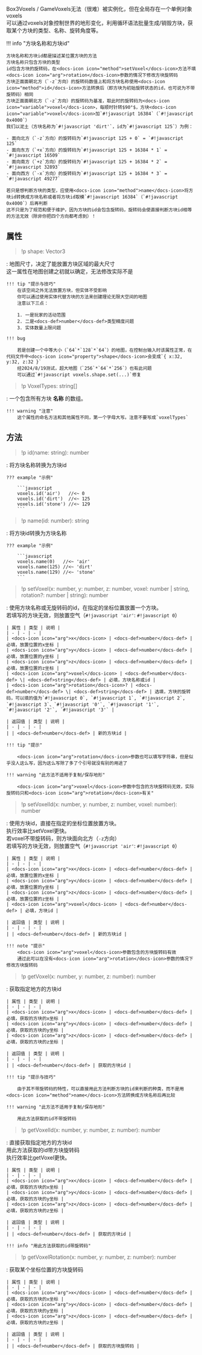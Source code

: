 <docs-def>Box3Voxels</docs-def> / <docs-def>GameVoxels</docs-def>无法（很难）被实例化，但在全局存在一个单例对象<docs-def>voxels</docs-def>  
    可以通过<docs-def>voxels</docs-def>对象控制世界的地形变化，利用循环语法批量生成/销毁方块，获取某个方块的类型、名称、旋转角度等。

!!! info "方块名称和方块id"

    方块名称和方块id都是描述某位置方块的方法  
    方块名称只包含方块的类型  
    id包含方块的旋转码，在<docs-icon icon="method">setVoxel</docs-icon>方法不填<docs-icon icon="arg">rotation</docs-icon>参数的情况下修改方块旋转码  
    方块正面面朝北方（`-z`方向）的旋转码数值上和将方块名称使用<docs-icon icon="method">id</docs-icon>方法转换后（即方块为初始旋转状态的id，也可说为不带旋转码）相同  
    方块正面面朝北方（`-z`方向）的旋转码为基准，取此时的旋转码为<docs-icon icon="variable">voxel</docs-icon>，每顺时针转$90°$，方块<docs-icon icon="variable">voxel</docs-icon>加`#!javascript 16384`（`#!javascript 0x4000`）  
    我们以泥土（方块名称为`#!javascript 'dirt'`，id为`#!javascript 125`）为例：

    - 面向北方（`-z`方向）的旋转码为`#!javascript 125 + 0` = `#!javascript 125`
    - 面向东方（`+x`方向）的旋转码为`#!javascript 125 + 16384 * 1` = `#!javascript 16509`
    - 面向南方（`+z`方向）的旋转码为`#!javascript 125 + 16384 * 2` = `#!javascript 32893`
    - 面向西方（`-x`方向）的旋转码为`#!javascript 125 + 16384 * 3` = `#!javascript 49277`

    若只是想判断方块的类型，应使用<docs-icon icon="method">name</docs-icon>将方块id转换成方块名称或者将方块id取模`#!javascript 16384`（`#!javascript 0x4000`）后再判断  
    这不只是为了规范和便于维护，因为方块的id会包含旋转码，旋转码会使直接判断方块id相等的方法无效（除非你把四个方向都考虑到）！

## 属性
> !p shape: Vector3

:   地图尺寸，决定了能放置方块区域的最大尺寸  
    这一属性在地图创建之初就以确定，无法修改<span class="hidden">实际不是</span>

    !!! tip "提示与技巧"
        在该空间之外无法放置方块，但实体不受影响  
        你可以通过使用实体代替方块的方法来创建理论无限大空间的地图  
        注意以下三点：

        1. 一是玩家的活动范围
        2. 二是<docs-def>number</docs-def>类型精度问题
        3. 实体数量上限问题

    !!! bug

        若是创建一个中等大小（`64`*`128`*`64`）的地图，在控制台输入时该属性正常，在代码文件中<docs-icon icon="property">shape</docs-icon>会变成`{ x:32, y:32, z:32 }`  
        经2024/8/19测试，超大地图（`256`*`64`*`256`）也有此问题  
        可以通过`#!javascript voxels.shape.set(...)`修复

> !p VoxelTypes: string[]

:   一个包含所有方块 **名称** 的数组。

    !!! warning "注意"
        这个属性的命名方法和其他属性不同，第一个字母大写。注意不要写成`voxelTypes`


## 方法
> !p id(name: string): number

:   将方块名称转换为方块id

    ??? example "示例"

        ```javascript
        voxels.id('air')   //<~ 0
        voxels.id('dirt')  //<~ 125
        voxels.id('stone') //<~ 129
        ```

> !p name(id: number): string

:   将方块id转换为方块名称

    ??? example "示例"

        ```javascript
        voxels.name(0)   //<~ 'air'
        voxels.name(125) //<~ 'dirt'
        voxels.name(129) //<~ 'stone'
        ```

> !p setVoxel(x: number, y: number, z: number, voxel: number | string, rotation?: number | string): number

:   使用方块名称或无旋转码的id，在指定的坐标位置放置一个方块。  
    若填写的方块无效，则放置空气（`#!javascript 'air'`: `#!javascript 0`）

    | 属性 | 类型 | 说明 |
    | - | - | - |
    | <docs-icon icon="arg">x</docs-icon> | <docs-def>number</docs-def> | 必填，放置位置的x坐标 |
    | <docs-icon icon="arg">y</docs-icon> | <docs-def>number</docs-def> | 必填，放置位置的y坐标 |
    | <docs-icon icon="arg">z</docs-icon> | <docs-def>number</docs-def> | 必填，放置位置的z坐标 |
    | <docs-icon icon="arg">voxel</docs-icon> | <docs-def>number</docs-def> \| <docs-def>string</docs-def> | 必填，方块名称或id |
    | <docs-icon icon="arg">rotation</docs-icon>? | <docs-def>number</docs-def> \| <docs-def>string</docs-def> | 选填，方块的旋转码，可以填的值为`#!javascript 0`, `#!javascript 1`, `#!javascript 2`, `#!javascript 3`、`#!javascript '0'`, `#!javascript '1'`, `#!javascript '2'`, `#!javascript '3'` |

    | 返回值 | 类型 | 说明 |
    | - | - | - |
    | | <docs-def>number</docs-def> | 新的方块id |

    !!! tip "提示"

        <docs-icon icon="arg">rotation</docs-icon>参数也可以填写字符串，但是似乎没人这么写，因为这么写除了多了个引号就没有别的用途了

    !!! warning "此方法不适用于复制/保存地形"

        <docs-icon icon="arg">voxel</docs-icon>参数中包含的方块旋转码无效，实际旋转码只和<docs-icon icon="arg">rotation</docs-icon>有关"

> !p setVoxelId(x: number, y: number, z: number, voxel: number): number

:   使用方块id，直接在指定的坐标位置放置方块。  
    执行效率比<docs-icon icon="method">setVoxel</docs-icon>更快。  
    若<docs-icon icon="arg">voxel</docs-icon>不带旋转码，则方块面向北方（`-z`方向）  
    若填写的方块无效，则放置空气（`#!javascript 'air'`: `#!javascript 0`）

    | 属性 | 类型 | 说明 |
    | - | - | - |
    | <docs-icon icon="arg">x</docs-icon> | <docs-def>number</docs-def> | 必填，放置位置的x坐标 |
    | <docs-icon icon="arg">y</docs-icon> | <docs-def>number</docs-def> | 必填，放置位置的y坐标 |
    | <docs-icon icon="arg">z</docs-icon> | <docs-def>number</docs-def> | 必填，放置位置的z坐标 |
    | <docs-icon icon="arg">voxel</docs-icon> | <docs-def>number</docs-def> | 必填，方块id |

    | 返回值 | 类型 | 说明 |
    | - | - | - |
    | | <docs-def>number</docs-def> | 新的方块id |

    !!! note "提示"
        <docs-icon icon="arg">voxel</docs-icon>参数包含的方块旋转码有效  
        通过此可以在没有<docs-icon icon="arg">rotation</docs-icon>参数的情况下修改方块旋转码

> !p getVoxel(x: number, y: number, z: number): number

:   获取指定地方的方块id  

    | 属性 | 类型 | 说明 |
    | - | - | - |
    | <docs-icon icon="arg">x</docs-icon> | <docs-def>number</docs-def> | 必填，获取的方块的x坐标 |
    | <docs-icon icon="arg">y</docs-icon> | <docs-def>number</docs-def> | 必填，获取的方块的y坐标 |
    | <docs-icon icon="arg">z</docs-icon> | <docs-def>number</docs-def> | 必填，获取的方块的z坐标 |

    | 返回值 | 类型 | 说明 |
    | - | - | - |
    | | <docs-def>number</docs-def> | 获取的方块id |

    !!! tip "提示与技巧"

        由于其不带旋转码的特性，可以直接用此方法判断方块的id来判断的种类，而不是用<docs-icon icon="method">name</docs-icon>方法转换成方块名称后再比较

    !!! warning "此方法不适用于复制/保存地形"

        用此方法获取的id不带旋转码

> !p getVoxelId(x: number, y: number, z: number): number

:   直接获取指定地方的方块id  
    用此方法获取的id带方块旋转码  
    执行效率比<docs-icon icon="method">getVoxel</docs-icon>更快。

    | 属性 | 类型 | 说明 |
    | - | - | - |
    | <docs-icon icon="arg">x</docs-icon> | <docs-def>number</docs-def> | 必填，获取的方块的x坐标 |
    | <docs-icon icon="arg">y</docs-icon> | <docs-def>number</docs-def> | 必填，获取的方块的y坐标 |
    | <docs-icon icon="arg">z</docs-icon> | <docs-def>number</docs-def> | 必填，获取的方块的z坐标 |

    | 返回值 | 类型 | 说明 |
    | - | - | - |
    | | <docs-def>number</docs-def> | 获取的方块id |

    !!! info "用此方法获取的id带旋转码"

> !p getVoxelRotation(x: number, y: number, z: number): number

:   获取某个坐标位置的方块旋转码

    | 属性 | 类型 | 说明 |
    | - | - | - |
    | <docs-icon icon="arg">x</docs-icon> | <docs-def>number</docs-def> | 必填，获取的方块的x坐标 |
    | <docs-icon icon="arg">y</docs-icon> | <docs-def>number</docs-def> | 必填，获取的方块的y坐标 |
    | <docs-icon icon="arg">z</docs-icon> | <docs-def>number</docs-def> | 必填，获取的方块的z坐标 |

    | 返回值 | 类型 | 说明 |
    | - | - | - |
    | | <docs-def>number</docs-def> | 获取的方块旋转码 |
